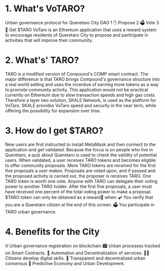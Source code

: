 # 1. What's VoTARO?
Urban governance protocol for Queretaro City DAO
1 ✋ Propose
2 🗳️ Vote
3 🥇 Get $TARO
VoTaro is an Ethereum application that uses a reward system to encourage residents of Queretaro City to propose and participate in activities that will improve their community.

# 2. What's' TARO?
TARO is a modified version of Compound's COMP smart contract. The major difference is that TARO brings Compound's governance structure into a real world setting and uses the incentive of earning more tokens as a way to promote community activity.
This application would not be practical currently on Ethereum due to slow transaction speeds and high gas costs. Therefore a layer two solution, SKALE Network, is used as the platform for VoTaro. SKALE provides VoTaro speed and security in the near term, while offering the possibility for expansion over time.

# 3. How do I get $TARO?
New users are first instructed to install MetaMask and then connect to the application and get validated. Because the focus is on people who live in Queretaro, a quiz about Queretaro is used to check the validity of potential users. When validated, a user receives TARO tokens and becomes eligible to offer community proposals. More TARO tokens are received for the first five proposals a user makes.
Proposals are voted upon, and if passed and the proposed activity is carried out, the proposer is receives TARO. One TARO token is worth one vote. Anyone with TARO can delegate their voting power to another TARO holder. After the first five proposals, a user must have received one percent of the total voting power to make a proposal.
$TARO token can only be obtained as a reward🥇 when:
✔️ You verify that you are a Queretaro citizen at the end of this screen.
🗳️ You participate in TARO urban governance.

# 4. Benefits for the City
⛓️ Urban governance registration on blockchain
🏙️ Urban processes tracked on Smart Contracts.
🤖 Automation and Decentralization of services.
🧙‍♂️ Citizens develop digital skills.
🤝 Transparent and decentralized urban consensus
🧬 Predictive Economy and Urban Development.